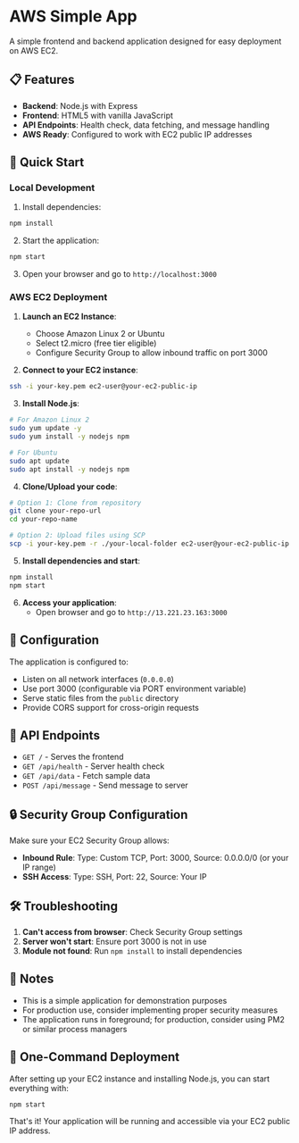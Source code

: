 # AWS Simple App

A simple frontend and backend application designed for easy deployment on AWS EC2.

## 📋 Features

- **Backend**: Node.js with Express
- **Frontend**: HTML5 with vanilla JavaScript
- **API Endpoints**: Health check, data fetching, and message handling
- **AWS Ready**: Configured to work with EC2 public IP addresses

## 🚀 Quick Start

### Local Development

1. Install dependencies:

```bash
npm install
```

2. Start the application:

```bash
npm start
```

3. Open your browser and go to `http://localhost:3000`

### AWS EC2 Deployment

1. **Launch an EC2 Instance**:

   - Choose Amazon Linux 2 or Ubuntu
   - Select t2.micro (free tier eligible)
   - Configure Security Group to allow inbound traffic on port 3000

2. **Connect to your EC2 instance**:

```bash
ssh -i your-key.pem ec2-user@your-ec2-public-ip
```

3. **Install Node.js**:

```bash
# For Amazon Linux 2
sudo yum update -y
sudo yum install -y nodejs npm

# For Ubuntu
sudo apt update
sudo apt install -y nodejs npm
```

4. **Clone/Upload your code**:

```bash
# Option 1: Clone from repository
git clone your-repo-url
cd your-repo-name

# Option 2: Upload files using SCP
scp -i your-key.pem -r ./your-local-folder ec2-user@your-ec2-public-ip:~/
```

5. **Install dependencies and start**:

```bash
npm install
npm start
```

6. **Access your application**:
   - Open browser and go to `http://13.221.23.163:3000`

## 🔧 Configuration

The application is configured to:

- Listen on all network interfaces (`0.0.0.0`)
- Use port 3000 (configurable via PORT environment variable)
- Serve static files from the `public` directory
- Provide CORS support for cross-origin requests

## 📡 API Endpoints

- `GET /` - Serves the frontend
- `GET /api/health` - Server health check
- `GET /api/data` - Fetch sample data
- `POST /api/message` - Send message to server

## 🔒 Security Group Configuration

Make sure your EC2 Security Group allows:

- **Inbound Rule**: Type: Custom TCP, Port: 3000, Source: 0.0.0.0/0 (or your IP range)
- **SSH Access**: Type: SSH, Port: 22, Source: Your IP

## 🛠️ Troubleshooting

1. **Can't access from browser**: Check Security Group settings
2. **Server won't start**: Ensure port 3000 is not in use
3. **Module not found**: Run `npm install` to install dependencies

## 📝 Notes

- This is a simple application for demonstration purposes
- For production use, consider implementing proper security measures
- The application runs in foreground; for production, consider using PM2 or similar process managers

## 🎯 One-Command Deployment

After setting up your EC2 instance and installing Node.js, you can start everything with:

```bash
npm start
```

That's it! Your application will be running and accessible via your EC2 public IP address.
